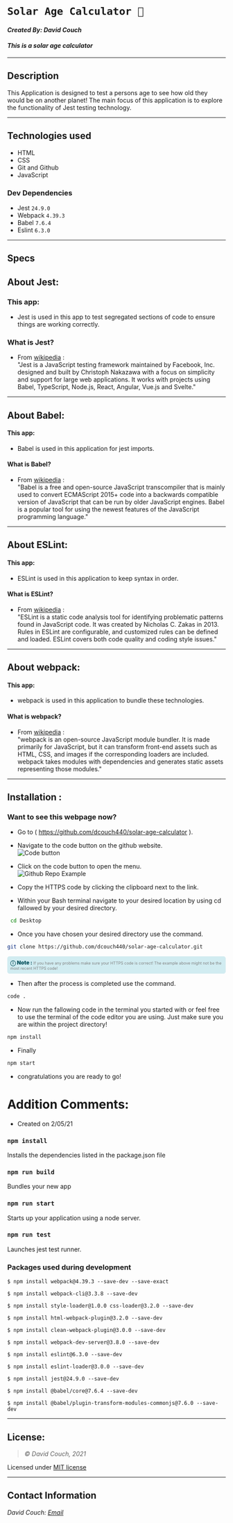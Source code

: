 # `Solar Age Calculator 🌝`
#### *Created By: David Couch*

#### *This is a solar age calculator*

* * *

## Description  
This Application is designed to test a persons age to see how old they would be on another planet! The main focus of this application is to explore the functionality of Jest testing technology.

* * *

## Technologies used
* HTML
* CSS
* Git and Github
* JavaScript
### Dev Dependencies
* Jest ```24.9.0```
* Webpack ```4.39.3```
* Babel ```7.6.4```
* Eslint ```6.3.0```

* * *
## Specs

## About Jest:
  ### This app:
  *  Jest is used in this app to test segregated sections of code to ensure things are working correctly.
  ### What is Jest?
  *  From [wikipedia]( https://en.wikipedia.org/wiki/Jest_(JavaScript_framework) ) : \
    "Jest is a JavaScript testing framework maintained by Facebook, Inc. designed and built by Christoph Nakazawa with a focus on simplicity and support for large web applications. It works with projects using Babel, TypeScript, Node.js, React, Angular, Vue.js and Svelte."
***
## About Babel:
  #### This app:
  *  Babel is used in this application for jest imports.
  #### What is Babel?
  *  From [wikipedia]( https://en.wikipedia.org/wiki/Babel_(transcompiler) ) : \
    "Babel is a free and open-source JavaScript transcompiler that is mainly used to convert ECMAScript 2015+ code into a backwards compatible version of JavaScript that can be run by older JavaScript engines. Babel is a popular tool for using the newest features of the JavaScript programming language."
***
## About ESLint:
  #### This app:
  *    ESLint is used in this application to keep syntax in order.
  #### What is ESLint?
  *  From [wikipedia]( https://en.wikipedia.org/wiki/ESLint ) : \
    "ESLint is a static code analysis tool for identifying problematic patterns found in JavaScript code. It was created by Nicholas C. Zakas in 2013. Rules in ESLint are configurable, and customized rules can be defined and loaded. ESLint covers both code quality and coding style issues."
***
## About webpack:
  #### This app:
  * webpack is used in this application to bundle these technologies.
  #### What is webpack?
  *  From [wikipedia]( https://en.wikipedia.org/wiki/Webpack ) : \
    "webpack is an open-source JavaScript module bundler. It is made primarily for JavaScript, but it can transform front-end assets such as HTML, CSS, and images if the corresponding loaders are included. webpack takes modules with dependencies and generates static assets representing those modules."
***

## Installation : 
### Want to see this webpage now?

* Go to ( https://github.com/dcouch440/solar-age-calculator ).

*  Navigate to the code button on the github website.\
![Code button](/img/README/code.PNG)

* Click on the code button to open the menu.\
![Github Repo Example](/img/README/HTTPS.png)

- Copy the HTTPS code by clicking the clipboard next to the link.

- Within your Bash terminal navigate to your desired location by using cd fallowed by your desired directory.

```bash
 cd Desktop
``` 

- Once you have chosen your desired directory use the command.

```bash 
git clone https://github.com/dcouch440/solar-age-calculator.git
```

<div 
  style="
    background-color: #d1ecf1; 
    color: grey; padding: 6px; 
    font-size: 9px; 
    border-radius: 5px; 
    border: 1px solid #d4ecf1; 
    margin-bottom: 12px"
> 
  <span 
    style="
      font-size: 12px; 
      font-weight: 600; 
      color: #0c5460;"
  >
    ⓘ
  </span>
  <span 
    style="
      font-size: 12px; 
      font-weight: 900; 
      color: #0c5460;
      margin-bottom: 24px"
  >
    Note : 
  </span> 
  If you have any problems make sure your HTTPS code is correct! The example above might not be the most recent HTTPS code!
</div>

* Then after the process is completed use the command.

``` bash
code .
```

* Now run the fallowing code in the terminal you started with or feel free to use the terminal of the code editor you are using. Just make sure you are within the project directory! 

```bash
npm install
```
* Finally
```bash
npm start
```

* congratulations you are ready to go!

# Addition Comments:
* Created on 2/05/21

### `npm install`
Installs the dependencies listed in the package.json file

### `npm run build`
Bundles your new app

### `npm run start`
Starts up your application using a node server.

### `npm run test`
Launches jest test runner.

### Packages used during development
```node
$ npm install webpack@4.39.3 --save-dev --save-exact

$ npm install webpack-cli@3.3.8 --save-dev

$ npm install style-loader@1.0.0 css-loader@3.2.0 --save-dev

$ npm install html-webpack-plugin@3.2.0 --save-dev

$ npm install clean-webpack-plugin@3.0.0 --save-dev

$ npm install webpack-dev-server@3.8.0 --save-dev

$ npm install eslint@6.3.0 --save-dev

$ npm install eslint-loader@3.0.0 --save-dev

$ npm install jest@24.9.0 --save-dev

$ npm install @babel/core@7.6.4 --save-dev

$ npm install @babel/plugin-transform-modules-commonjs@7.6.0 --save-dev
```
* * *

## License:
> *&copy; David Couch, 2021*

Licensed under [MIT license](https://mit-license.org/)

* * *

## Contact Information
_David Couch: [Email](dcouch440@gmail.com)_

